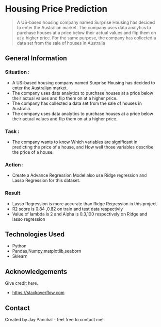 # Housing Price Prediction
> A US-based housing company named Surprise Housing has decided to enter the Australian market. The company uses data analytics to purchase houses at a price below their actual values and flip them on at a higher price. For the same purpose, the company has collected a data set from the sale of houses in Australia


## General Information
### Situation : 
- A US-based housing company named Surprise Housing has decided to enter the Australian market.
- The company uses data analytics to purchase houses at a price below their actual values and flip them on at a higher price. 
- The company has collected a data set from the sale of houses in Australia.
-  The company uses data analytics to purchase houses at a price below their actual values and flip them on at a higher price.

### Task : 
- The company wants to know Which variables are significant in predicting the price of a house, and How well those variables describe the price of a house.

### Action : 
- Create a Advance Regression Model also use Ridge regression and Lasso Regression for this dataset.

### Result
- Lasso Regression is more accurate than Ridge Regression in this project
- R2 score is 0.84 ,0.82 on train and test data respectivly
- Value of lambda is 2 and Alpha is 0.3,100 respectively on Ridge and lasso regression

<!-- You don't have to answer all the questions - just the ones relevant to your project. -->


## Technologies Used
- Python
- Pandas,Numpy,matplotlib,seaborn
- Sklearn

<!-- As the libraries versions keep on changing, it is recommended to mention the version of library used in this project -->

## Acknowledgements
Give credit here.
- https://stackoverflow.com


## Contact
Created by Jay Panchal - feel free to contact me!


<!-- Optional -->
<!-- ## License -->
<!-- This project is open source and available under the [... License](). -->

<!-- You don't have to include all sections - just the one's relevant to your project -->
